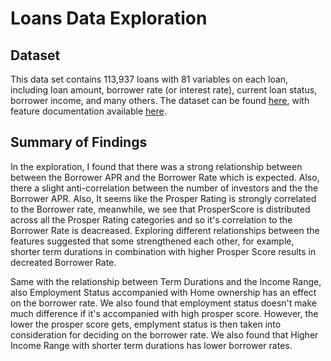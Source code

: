 # Loans Data Exploration

## Dataset

This data set contains 113,937 loans with 81 variables on each loan, including loan amount, borrower rate (or interest rate), current loan status, borrower income, and many others. The dataset can be found [here](https://www.google.com/url?q=https://s3.amazonaws.com/udacity-hosted-downloads/ud651/prosperLoanData.csv&sa=D&ust=1604462328041000&usg=AOvVaw1WSULW2SFjvtoIWcb36ni9),
with feature documentation available [here](https://www.google.com/url?q=https://docs.google.com/spreadsheet/ccc?key%3D0AllIqIyvWZdadDd5NTlqZ1pBMHlsUjdrOTZHaVBuSlE%26usp%3Dsharing&sa=D&ust=1604462328042000&usg=AOvVaw105jGEPqiHIq4HXCfO03Nj).


## Summary of Findings

In the exploration, I found that there was a strong relationship between between the Borrower APR and the Borrower Rate which is expected. Also, there a slight anti-correlation between the number of investors and the the Borrower APR.
Also, It seems like the Prosper Rating is strongly correlated to the Borrower rate, meanwhile, we see that ProsperScore is distributed across all the Prosper Rating categories and so it's correlation to the Borrower Rate is deacreased.
Exploring different relationships between the features suggested that some strengthened each other, for example, shorter term durations in combination with higher Prosper Score results in decreated Borrower Rate. 


Same with the relationship between Term Durations and the Income Range, also Employment Status accompanied with Home ownership has an effect on the borrower rate. 
We also found that employment status doesn't make much difference if it's accompanied with high prosper score. However, the lower the prosper score gets,  emplyment status is then taken into consideration for deciding on the borrower rate. 
We also found that Higher Income Range with shorter term durations has lower borrower rates. 


